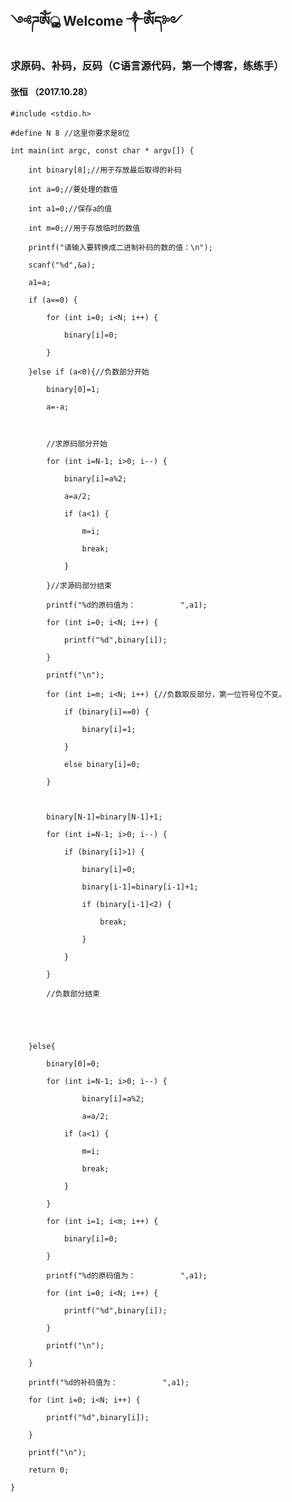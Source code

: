 ## ༺ཌༀൢ Welcome ༒ༀད༻


### 求原码、补码，反码（C语言源代码，第一个博客，练练手）
####               张恒 （2017.10.28）



    #include <stdio.h>

    #define N 8 //这里你要求是8位

    int main(int argc, const char * argv[]) {

        int binary[8];//用于存放最后取得的补码

        int a=0;//要处理的数值

        int a1=0;//保存a的值

        int m=0;//用于存放临时的数值

        printf("请输入要转换成二进制补码的数的值：\n");

        scanf("%d",&a);

        a1=a;

        if (a==0) {

            for (int i=0; i<N; i++) {

                binary[i]=0;

            }

        }else if (a<0){//负数部分开始

            binary[0]=1;

            a=-a;



            //求原码部分开始

            for (int i=N-1; i>0; i--) {

                binary[i]=a%2;

                a=a/2;

                if (a<1) {

                    m=i;

                    break;

                }

            }//求源码部分结束

            printf("%d的原码值为：          ",a1);

            for (int i=0; i<N; i++) {

                printf("%d",binary[i]);

            }

            printf("\n");

            for (int i=m; i<N; i++) {//负数取反部分，第一位符号位不变。

                if (binary[i]==0) {

                    binary[i]=1;

                }

                else binary[i]=0;

            }



            binary[N-1]=binary[N-1]+1;

            for (int i=N-1; i>0; i--) {

                if (binary[i]>1) {

                    binary[i]=0;

                    binary[i-1]=binary[i-1]+1;

                    if (binary[i-1]<2) {

                        break;

                    }

                }

            }

            //负数部分结束





        }else{

            binary[0]=0;

            for (int i=N-1; i>0; i--) {

                    binary[i]=a%2;

                    a=a/2;

                if (a<1) {

                    m=i;

                    break;

                }

            }

            for (int i=1; i<m; i++) {

                binary[i]=0;

            }

            printf("%d的原码值为：          ",a1);

            for (int i=0; i<N; i++) {

                printf("%d",binary[i]);

            }

            printf("\n");

        }

        printf("%d的补码值为：          ",a1);

        for (int i=0; i<N; i++) {

            printf("%d",binary[i]);

        }

        printf("\n");

        return 0;

    }


